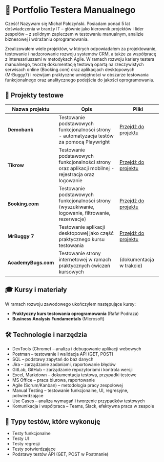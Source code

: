 # 🎯 Portfolio Testera Manualnego

Cześć! Nazywam się Michał Pałczyński. Posiadam ponad 5 lat doświadczenia w branży IT – głównie jako kierownik projektów i lider zespołów – z solidnym zapleczem w testowaniu manualnym, analizie biznesowej i wdrażaniu oprogramowania.

Zrealizowałem wiele projektów, w których odpowiadałem za projektowanie, testowanie i nadzorowanie rozwoju systemów CRM, a także za współpracę z interesariuszami w metodykach Agile. W ramach rozwoju kariery testera manualnego, tworzę dokumentację testową opartą na rzeczywistych serwisach online (Booking.com) oraz aplikacjach desktopowych (MrBuggy7) i rozwijam praktyczne umiejętności w obszarze testowania funkcjonalnego oraz analitycznego podejścia do jakości oprogramowania.

## 🧪 Projekty testowe

| Nazwa projektu      | Opis                                                                                              | Pliki                                                              |
| ------------------- | ------------------------------------------------------------------------------------------------- | ------------------------------------------------------------------ |
| **Demobank**        | Testowanie podstawowych funkcjonalności strony - automatyzacja testów za pomocą Playwright        | [Przejdź do projektu](https://github.com/michalp4/demo-bank-tests) |
| **Tikrow**        | Testowanie podstawowych funkcjonalności strony oraz aplikacji mobilnej - rejestracja oraz logowanie       | [Przejdź do projektu](./tikrow) |
| **Booking.com**     | Testowanie podstawowych funkcjonalności strony (wyszukiwanie, logowanie, filtrowanie, rezerwacje) | [Przejdź do projektu](./booking-com)                               |
| **MrBuggy 7**       | Testowanie aplikacji desktopowej jako część praktycznego kursu testowania                         | [Przejdź do projektu](./mrbuggy7)                                  |
| **AcademyBugs.com** | Testowanie strony internetowej w ramach praktycznych ćwiczeń kursowych                            | (dokumentacja w trakcie)                                           |

## 🎓 Kursy i materiały

W ramach rozwoju zawodowego ukończyłem następujące kursy:

- **Praktyczny kurs testowania oprogramowania** (Rafał Podraza)
- **Business Analysis Fundamentals** (Microsoft)

## 🛠️ Technologie i narzędzia

- DevTools (Chrome) – analiza i debugowanie aplikacji webowych
- Postman – testowanie i walidacja API (GET, POST)
- SQL – podstawy zapytań do baz danych
- Jira – zarządzanie zadaniami, raportowanie błędów
- GitLab, GitHub – zarządzanie repozytoriami i kontrola wersji
- Excel, Markdown – dokumentacja testowa, przypadki testowe
- MS Office – praca biurowa, raportowanie
- Agile (Scrum/Kanban) – metodologia pracy zespołowej
- Manual Testing – testowanie funkcjonalne, UI, regresyjne, potwierdzające
- Use Cases – analiza wymagań i tworzenie przypadków testowych
- Komunikacja i współpraca – Teams, Slack, efektywna praca w zespole

## 🧪 Typy testów, które wykonuję

- Testy funkcjonalne
- Testy UI
- Testy regresji
- Testy potwierdzające
- Podstawy testów API (GET, POST w Postmanie)
